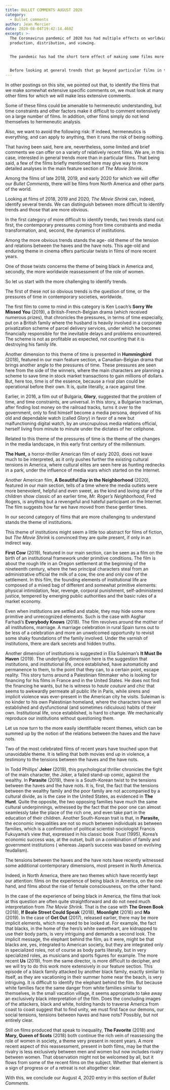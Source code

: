 ```yaml
---
title: BULLET COMMENTS AUGUST 2020
category:
  - Bullet comments
author: Jean Mercier
date: 2020-08-04T19:42:14.460Z
excerpt: >-
  The Coronavirus pandemic of 2020 has had multiple effects on worldwide film
  production, distribution, and viewing.


  The pandemic has had the short term effect of making some films more available for home viewing. It is not altogether clear yet if that will prove to be an enduring trend. The fact that this tendency was already emerging before the pandemic could indicate that it is a long term trend.


  Before looking at general trends that go beyond particular films in this Bullet Comments section of The Movie Shrink site, let us say a few words about our goals in this section.
---
```

In other postings on this site, we pointed out that, to identify the films that we make somewhat extensive specific comments on, we must look at many other films for which we will make less extensive comments.

Some of these films could be amenable to hermeneutic understanding, but time constraints and other factors make it difficult to comment extensively on a large number of films. In addition, other films simply do not lend themselves to hermeneutic analysis.

Also, we want to avoid the following risk: If indeed, hermeneutics is everything, and can apply to anything, then it runs the risk of being nothing.

That having been said, here are, nevertheless, some limited and brief comments we can offer on a variety of relatively recent films. We are, in this case, interested in general trends more than in particular films. That being said, a few of the films briefly mentioned here may give way to more detailed analyses in the main feature section of *The Movie Shrink*.

Among the films of late 2018, 2019, and early 2020 for which we will offer our *Bullet Comments*, there will be films from North America and other parts of the world.

Looking at films of 2018, 2019 and 2020, *The* *Movie Shrink* can, indeed, identify several trends. We can distinguish between more difficult to identify trends and those that are more obvious.

In the first category of more difficult to identify trends, two trends stand out: first, the contemporary pressures coming from time constraints and media transformation, and, second, the dynamics of institutions.

Among the more obvious trends stands the age- old theme of the tension and relations between the haves and the have nots. This age-old and enduring theme in cinema offers particular twists in films of more recent years.

One of those twists concerns the theme of being black in America and, secondly, the more worldwide reassessment of the role of women.

So let us start with the more challenging to identify trends.

The first of these not so obvious trends is the question of time, or the pressures of time in contemporary societies, worldwide.

The first film to come to mind in this category is Ken Loach’s **Sorry We Missed You** (2019), a British-French-Belgian drama (which received numerous prizes), that chronicles the pressures, in terms of time especially, put on a British family where the husband is heavily involved in a corporate privatization scheme of parcel delivery services, under which he becomes financially responsible for the inevitable delays and problems encountered. The scheme is not as profitable as expected, not counting that it is destroying his family life.

Another dimension to this theme of time is presented in **Hummingbird** (2018), featured in our main feature section, a Canadian-Belgian drama that brings another angle to the pressures of time. These pressures are seen here from the side of the winners, where the main characters are planning a scheme to save time in stock market transactions to gain millions of dollars. But, here too, time is of the essence, because a rival plan could be operational before their own. It is, quite literally, a race against time.

Earlier, in 2016, a film out of Bulgaria, **Glory**, suggested that the problem of time, and time constraints, are universal. In this story, a Bulgarian trackman, after finding lost money on the railroad tracks, turns it over to the government, only to find himself become a media persona, deprived of his old and dependable watch (called *Glory*) in favor of a new but malfunctioning digital watch, by an unscrupulous media relations official, herself living from minute to minute under the dictates of her cellphone.

Related to this theme of the pressures of time is the theme of the changes in the media landscape, in this early first century of the millennium.

**The Hunt,** a horror-thriller American film of early 2020, does not leave much to be interpreted, as it only pushes further the existing cultural tensions in America, where cultural elites are seen here as hunting rednecks in a park, under the influence of media wars which started on the Internet.

Another American film, **A Beautiful Day in the Neighborhood** (2020), featured in our main section, tells of a time where the media outlets were more benevolent, helpful and even sweet, as the kind and loving star of the children show classic of an earlier time, *Mr. Roger’s* *Neighborhood*, Fred Rogers, is anything but a revengeful and hateful participant on the Internet. The film suggests how far we have moved from these gentler times.

In our second category of films that are more challenging to understand stands the theme of institutions.

This theme of institutions might seem a little too abstract for films of fiction, but *The Movie* *Shrink* is convinced they are quite present, if only in an indirect way.

**First Cow** (2019), featured in our main section, can be seen as a film on the birth of an institutional framework under primitive conditions. The film is about the rough life in an Oregon settlement at the beginning of the nineteenth century, where the two principal characters steal from an administrative official the milk of a cow, the one and only cow of the settlement. In this film, the founding elements of institutional life are composed of a mixed bag of different and somewhat primitive elements: physical intimidation, fear, revenge, corporal punishment, self-administered justice, tempered by emerging public authorities and the basic rules of a market economy.

Even when institutions are settled and stable, they may hide some more primitive and unrecognized elements. Such is the case with Asghar Farhadi’s **Everybody Knows** (2018). The film revolves around the mother of all institutions, marriage. A marriage celebration in rural Spain turns out to be less of a celebration and more an unwelcomed opportunity to revisit some shaky foundations of the family involved. Under the varnish of institutions, there are dark secrets and hidden truths.

Another dimension of institutions is suggested in Elia Suleiman’s **It Must Be Haven** (2019). The underlying dimension here is the suggestion that institutions, and institutional life, once established, have automaticity and permanence to them, to the point that they can, to a certain point, escape reality. This story turns around a Palestinian filmmaker who is looking for financing for his films in France and in the United States. He does not find the financing he wants, but he is witness to *haute couture* and *chic* that seems to awkwardly permeate all public life in Paris, while sirens and implicit violence was ever-present in the American city he visits. Suleiman is no kinder to his own Palestinian homeland, where the characters have well established and dysfunctional (and sometimes ridiculous) habits of their own. Institutional life, once established, is hard to change. We mechanically reproduce our institutions without questioning them.

Let us now turn to the more easily identifiable recent themes, which can be summed up by the notion of the relations between the haves and the have nots.

Two of the most celebrated films of recent years have touched upon that unavoidable theme. It is telling that both movies end up in violence, a testimony to the tensions between the haves and the have nots.

In Todd Phillips’ **Joker** (2019), this psychological thriller chronicles the fight of the main character, the Joker, a failed stand-up comic, against the wealthy. In **Parasite** (2019), there is a South-Korean twist to the tensions between the haves and the have nots. It is, first, the fact that the tensions between the wealthy family and the poor family are not accompanied by a cultural divide, as is the case in the United States, as evidenced in **The Hunt**. Quite the opposite, the two opposing families have much the same cultural underpinnings, witnessed by the fact that the poor one can almost seamlessly take the place of the rich one, and even take part in the education of their children. Another South-Korean trait is that, in **Parasite,** the economic inequalities are not so much between individuals as between families, which is a confirmation of political scientist-sociologist Francis Fukuyama’s view that, expressed in his classic book *Trust* (1995), Korea’s economic success was, at the outset, built on a combination of family and government institutions ( whereas Japan’s success was based on evolving feudalism).

The tensions between the haves and the have nots have recently witnessed some additional contemporary dimensions, most present in North America.

Indeed, in North America, there are two themes which have recently kept our attention: films on the experience of being black in America, on the one hand, and films about the rise of female consciousness, on the other hand.

In the case of the experience of being black in America, the films that look at this question are often quite straightforward and do not need much interpretation from *The Movie Shrink*. That is the case with **The Green Book** (2018), **If Beale Street Could Speak** (2018), **Moonlight** (2016) and **Ma** (2019). In the case of **Get Out** (2017), released earlier, there may be more implicit elements, which may need to be looked at. For example, the fact that blacks, in the home of the hero’s white sweetheart, are kidnapped to use their body parts, is very intriguing and demands a second look. The implicit message, the elephant behind the film, as it were, might be that blacks are, yes, integrated to American society, but they are integrated only in specialized roles, not of course as body parts literally, but in very specialized roles, as musicians and sports figures for example. The more recent **Us** (2019), from the same director, is more difficult to decipher, and we will try to do this work more extensively in our feature section. This episode of a black family attacked by another black family, exactly similar to itself, as they are vacationing in their summer home near the beach, is very intriguing. It is difficult to identify the elephant behind the film. But because white families face the same danger from white families similar to themselves, in the small vacation village, it seems appropriate to take away an exclusively black interpretation of the film. Does the concluding images of the attackers, black and white, holding hands to traverse America from coast to coast suggest that to find unity, we must first face our demons, our social tensions, tensions between haves and have nots? Possibly, but not entirely clear.

Still on films produced that speak to inequality, **The Favorite** (2018) and **Mary, Queen of Scots** (2018) both continue the rich vein of reassessing the role of women in society, a theme very present in recent years. A more recent aspect of this reassessment, present in both films, may be that the rivalry is less exclusively between men and women but now includes rivalry between women. That observation might not be welcomed by all, but it flows from some of the recent films on the subject. Whether that element is a sign of progress or of a retreat is not altogether clear.

With this, we conclude our August 4, 2020 entry in this section of *Bullet Comments.*